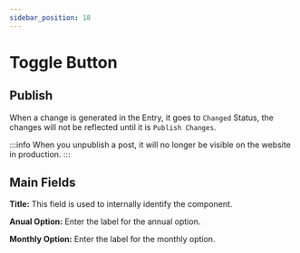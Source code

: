 ```yaml
---
sidebar_position: 18
---
```


# Toggle Button

## Publish

When a change is generated in the Entry, it goes to `Changed` Status, the changes will not be reflected until it is `Publish Changes`.

:::info
When you unpublish a post, it will no longer be visible on the website in production.
:::

## Main Fields

**Title:** This field is used to internally identify the component.

**Anual Option:** Enter the label for the annual option.

**Monthly Option:** Enter the label for the monthly option.

